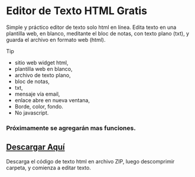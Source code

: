 # Editor de Texto HTML Gratis
Simple y práctico editor de texto solo html en línea. Edita texto en una plantilla web, en blanco, meditante el bloc de notas, con texto plano (txt), y guarda el archivo en formato web (html).
> [!TIP]
> * sitio web widget html,
> * plantilla web en blanco,
> * archivo de texto plano,
> * bloc de notas,
> * txt,
> * mensaje vía email,
> * enlace abre en nueva ventana,
> * Borde, color, fondo.
> * No javascript.
### **Próximamente se agregarán mas funciones.**
## [Descargar Aquí](https://github.com/enlineaweb/editor-texto/blob/main/codigo)
Descarga el código de texto html en archivo ZIP, luego descomprimir carpeta, y comienza a editar texto.
